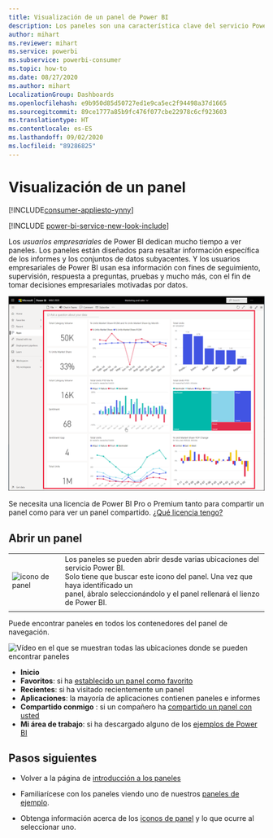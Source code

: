 ```yaml
---
title: Visualización de un panel de Power BI
description: Los paneles son una característica clave del servicio Power BI. Obtenga información sobre cómo abrir y ver un panel.
author: mihart
ms.reviewer: mihart
ms.service: powerbi
ms.subservice: powerbi-consumer
ms.topic: how-to
ms.date: 08/27/2020
ms.author: mihart
LocalizationGroup: Dashboards
ms.openlocfilehash: e9b950d85d50727ed1e9ca5ec2f94498a37d1665
ms.sourcegitcommit: 89ce1777a85b9fc476f077cbe22978c6cf923603
ms.translationtype: HT
ms.contentlocale: es-ES
ms.lasthandoff: 09/02/2020
ms.locfileid: "89286825"
---
```

# <a name="view-a-dashboard"></a>Visualización de un panel

[!INCLUDE[consumer-appliesto-ynny](../includes/consumer-appliesto-ynny.md)]

[!INCLUDE [power-bi-service-new-look-include](../includes/power-bi-service-new-look-include.md)]

Los *usuarios empresariales* de Power BI dedican mucho tiempo a ver paneles. Los paneles están diseñados para resaltar información específica de los informes y los conjuntos de datos subyacentes. Y los usuarios empresariales de Power BI usan esa información con fines de seguimiento, supervisión, respuesta a preguntas, pruebas y mucho más, con el fin de tomar decisiones empresariales motivadas por datos.

![panel](media/end-user-dashboard-open/power-bi-new-dashboard.png)


Se necesita una licencia de Power BI Pro o Premium tanto para compartir un panel como para ver un panel compartido. [¿Qué licencia tengo?](end-user-license.md) 

## <a name="open-a-dashboard"></a>Abrir un panel



|              |         |
|------------|--------------------------------|
|![icono de panel](media/end-user-dashboard-open/power-bi-dashboard-icon.png)      |Los paneles se pueden abrir desde varias ubicaciones del servicio Power BI. <br> Solo tiene que buscar este icono del panel. Una vez que haya identificado un <br>panel, ábralo seleccionándolo y el panel rellenará el lienzo de Power BI. |
|                    |          |



Puede encontrar paneles en todos los contenedores del panel de navegación. 

![Vídeo en el que se muestran todas las ubicaciones donde se pueden encontrar paneles](media/end-user-dashboard-open/power-bi-open-dashboards.gif)

- **Inicio** 
- **Favoritos**: si ha [establecido un panel como favorito](end-user-favorite.md)
- **Recientes**: si ha visitado recientemente un panel
- **Aplicaciones**: la mayoría de aplicaciones contienen paneles e informes
- **Compartido conmigo** : si un compañero ha [compartido un panel con usted](end-user-shared-with-me.md)
- **Mi área de trabajo**: si ha descargado alguno de los [ejemplos de Power BI](../create-reports/sample-datasets.md)



## <a name="next-steps"></a>Pasos siguientes
* Volver a la página de [introducción a los paneles](end-user-dashboards.md)

* Familiarícese con los paneles viendo uno de nuestros [paneles de ejemplo](../create-reports/sample-tutorial-connect-to-the-samples.md).    
* Obtenga información acerca de los [iconos de panel](end-user-tiles.md) y lo que ocurre al seleccionar uno.
